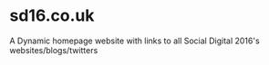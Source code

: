 # sd16.co.uk
A Dynamic homepage website with links to all Social Digital 2016's websites/blogs/twitters

